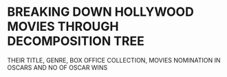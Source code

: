 # BREAKING DOWN HOLLYWOOD MOVIES THROUGH DECOMPOSITION TREE
 THEIR TITLE, GENRE, BOX OFFICE COLLECTION, MOVIES NOMINATION IN OSCARS AND NO OF OSCAR WINS


